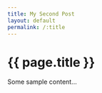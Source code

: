 ```yaml
---
title: My Second Post
layout: default
permalink: /:title
---
```


# {{ page.title }}

Some sample content...